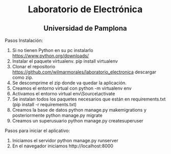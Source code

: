 <h1 align="center">Laboratorio de Electrónica</h1>
<h2 align="center">Universidad de Pamplona</h2>

Pasos Instalación:

1. Si no tienen Python en su pc instalarlo https://www.python.org/downloads/
2. Instalar el paquete virtualenv. pip install virtualenv
3. Clonar el repositorio https://github.com/wilmarmorales/laboratorio_electronica descargar como zip.
4. Se descomprime el zip donde va quedar la aplicación.
5. Creamos el entorno virtual con python -m virtualenv env
6. Activamos el entorno virtual env\Source\activate
7. Se instalan todos los paquetes necesarios que están en requirements.txt (pip install -r requirements.txt)
8. Creamos la base de datos python manage.py makemigrations y posteriormente python manage.py migrate
9. Creamos un superusuario python manage.py createsuperuser

Pasos para iniciar el aplicativo:

1. Iniciamos el servidor python manage.py runserver
2. En el navegador iniciamos http://localhost:8000
